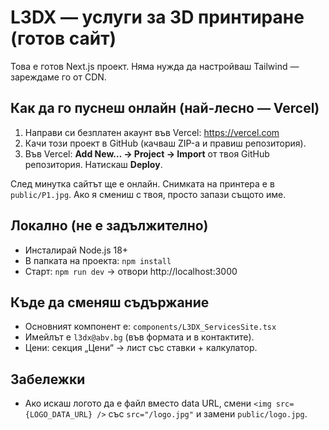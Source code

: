 
# L3DX — услуги за 3D принтиране (готов сайт)

Това е готов Next.js проект. Няма нужда да настройваш Tailwind — зареждаме го от CDN.

## Как да го пуснеш онлайн (най-лесно — Vercel)
1. Направи си безплатен акаунт във Vercel: https://vercel.com
2. Качи този проект в GitHub (качваш ZIP-а и правиш репозитория).
3. Във Vercel: **Add New… → Project → Import** от твоя GitHub репозитория. Натискаш **Deploy**.

След минутка сайтът ще е онлайн. Снимката на принтера е в `public/P1.jpg`. Ако я смениш с твоя, просто запази същото име.

## Локално (не е задължително)
- Инсталирай Node.js 18+
- В папката на проекта: `npm install`
- Старт: `npm run dev` → отвори http://localhost:3000

## Къде да сменяш съдържание
- Основният компонент е: `components/L3DX_ServicesSite.tsx`
- Имейлът е `l3dx@abv.bg` (във формата и в контактите).
- Цени: секция „Цени“ → лист със ставки + калкулатор.

## Забележки
- Ако искаш логото да е файл вместо data URL, смени `<img src={LOGO_DATA_URL} />` със `src="/logo.jpg"` и замени `public/logo.jpg`.

